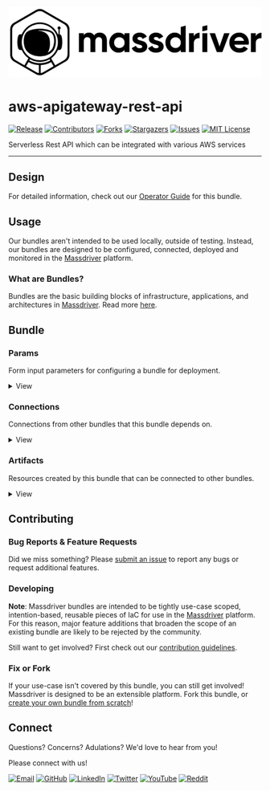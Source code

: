 [![Massdriver][logo]][website]

# aws-apigateway-rest-api

[![Release][release_shield]][release_url]
[![Contributors][contributors_shield]][contributors_url]
[![Forks][forks_shield]][forks_url]
[![Stargazers][stars_shield]][stars_url]
[![Issues][issues_shield]][issues_url]
[![MIT License][license_shield]][license_url]


Serverless Rest API which can be integrated with various AWS services


---

## Design

For detailed information, check out our [Operator Guide](operator.md) for this bundle.

## Usage

Our bundles aren't intended to be used locally, outside of testing. Instead, our bundles are designed to be configured, connected, deployed and monitored in the [Massdriver][website] platform.

### What are Bundles?

Bundles are the basic building blocks of infrastructure, applications, and architectures in [Massdriver][website]. Read more [here](https://docs.massdriver.cloud/concepts/bundles).

## Bundle

### Params

Form input parameters for configuring a bundle for deployment.

<details>
<summary>View</summary>

<!-- PARAMS:START -->
## Properties

- **`dns`** *(object)*: Configuration to enable custom DNS and SSL Certs.
  - **`enabled`** *(boolean)*: Enabling this option will allow you to define DNS for your API Gateway. Default: `True`.
- **`monitoring`** *(object)*
  - **`mode`** *(string)*: Enable and customize APIGateway metric alarms. Default: `AUTOMATED`.
    - **One of**
      - Automated
      - Custom
      - Disabled
- **`rest_api`** *(object)*: API GATEWAY general configuration.
  - **`endpoint_configuration`** *(string)*: API Gateways can be region bound, or edge optimized which will create a global presence. Must be one of: `['EDGE', 'REGIONAL']`.
  - **`region`** *(string)*: AWS Region to provision in.

    Examples:
    ```json
    "us-west-2"
    ```

  - **`stage_name`** *(string)*: Deployments of API gateway are tied to a stage. Default: `live`.
## Examples

  ```json
  {
      "__name": "Wizard",
      "dns": {
          "enabled": false
      },
      "monitoring": {
          "mode": "AUTOMATED"
      },
      "rest_api": {
          "endpoint_configuration": "REGIONAL",
          "region": "us-west-2",
          "stage_name": "live"
      }
  }
  ```

  ```json
  {
      "__name": "Edge Optimized",
      "rest_api": {
          "endpoint_configuration": "EDGE"
      }
  }
  ```

  ```json
  {
      "__name": "Regional",
      "rest_api": {
          "endpoint_configuration": "REGIONAL"
      }
  }
  ```

<!-- PARAMS:END -->

</details>

### Connections

Connections from other bundles that this bundle depends on.

<details>
<summary>View</summary>

<!-- CONNECTIONS:START -->
## Properties

- **`aws_authentication`** *(object)*: . Cannot contain additional properties.
  - **`data`** *(object)*
    - **`arn`** *(string)*: Amazon Resource Name.

      Examples:
      ```json
      "arn:aws:rds::ACCOUNT_NUMBER:db/prod"
      ```

      ```json
      "arn:aws:ec2::ACCOUNT_NUMBER:vpc/vpc-foo"
      ```

    - **`external_id`** *(string)*: An external ID is a piece of data that can be passed to the AssumeRole API of the Security Token Service (STS). You can then use the external ID in the condition element in a role's trust policy, allowing the role to be assumed only when a certain value is present in the external ID.
  - **`specs`** *(object)*
    - **`aws`** *(object)*: .
      - **`region`** *(string)*: AWS Region to provision in.

        Examples:
        ```json
        "us-west-2"
        ```

<!-- CONNECTIONS:END -->

</details>

### Artifacts

Resources created by this bundle that can be connected to other bundles.

<details>
<summary>View</summary>

<!-- ARTIFACTS:START -->
## Properties

- **`api_gateway`** *(object)*: AWS API Gateway and it's Default Stage. Cannot contain additional properties.
  - **`data`** *(object)*
    - **`infrastructure`** *(object)*
      - **`arn`** *(string)*: Amazon Resource Name format for API Gateway and related resources.

        Examples:
        ```json
        "arn:partition:apigateway:region::/restapis/api-id"
        ```

        ```json
        "arn:partition:apigateway:region::/restapis/api-id/stages/stage-id"
        ```

      - **`root_resource_id`** *(string)*: Id of the API Gateway resource at the '/' route.
      - **`stage_arn`** *(string)*: Amazon Resource Name format for API Gateway and related resources.

        Examples:
        ```json
        "arn:partition:apigateway:region::/restapis/api-id"
        ```

        ```json
        "arn:partition:apigateway:region::/restapis/api-id/stages/stage-id"
        ```

  - **`specs`** *(object)*
    - **`aws`** *(object)*: .
      - **`region`** *(string)*: AWS Region to provision in.

        Examples:
        ```json
        "us-west-2"
        ```

<!-- ARTIFACTS:END -->

</details>

## Contributing

<!-- CONTRIBUTING:START -->

### Bug Reports & Feature Requests

Did we miss something? Please [submit an issue](https://github.com/massdriver-cloud/aws-apigateway-rest-api/issues) to report any bugs or request additional features.

### Developing

**Note**: Massdriver bundles are intended to be tightly use-case scoped, intention-based, reusable pieces of IaC for use in the [Massdriver][website] platform. For this reason, major feature additions that broaden the scope of an existing bundle are likely to be rejected by the community.

Still want to get involved? First check out our [contribution guidelines](https://docs.massdriver.cloud/bundles/contributing).

### Fix or Fork

If your use-case isn't covered by this bundle, you can still get involved! Massdriver is designed to be an extensible platform. Fork this bundle, or [create your own bundle from scratch](https://docs.massdriver.cloud/bundles/development)!

<!-- CONTRIBUTING:END -->

## Connect

<!-- CONNECT:START -->

Questions? Concerns? Adulations? We'd love to hear from you!

Please connect with us!

[![Email][email_shield]][email_url]
[![GitHub][github_shield]][github_url]
[![LinkedIn][linkedin_shield]][linkedin_url]
[![Twitter][twitter_shield]][twitter_url]
[![YouTube][youtube_shield]][youtube_url]
[![Reddit][reddit_shield]][reddit_url]

<!-- markdownlint-disable -->

[logo]: https://raw.githubusercontent.com/massdriver-cloud/docs/main/static/img/logo-with-logotype-horizontal-400x110.svg
[docs]: https://docs.massdriver.cloud/?utm_source=github&utm_medium=readme&utm_campaign=aws-apigateway-rest-api&utm_content=docs
[website]: https://www.massdriver.cloud/?utm_source=github&utm_medium=readme&utm_campaign=aws-apigateway-rest-api&utm_content=website
[github]: https://github.com/massdriver-cloud?utm_source=github&utm_medium=readme&utm_campaign=aws-apigateway-rest-api&utm_content=github
[slack]: https://massdriverworkspace.slack.com/?utm_source=github&utm_medium=readme&utm_campaign=aws-apigateway-rest-api&utm_content=slack
[linkedin]: https://www.linkedin.com/company/massdriver/?utm_source=github&utm_medium=readme&utm_campaign=aws-apigateway-rest-api&utm_content=linkedin



[contributors_shield]: https://img.shields.io/github/contributors/massdriver-cloud/aws-apigateway-rest-api.svg?style=for-the-badge
[contributors_url]: https://github.com/massdriver-cloud/aws-apigateway-rest-api/graphs/contributors
[forks_shield]: https://img.shields.io/github/forks/massdriver-cloud/aws-apigateway-rest-api.svg?style=for-the-badge
[forks_url]: https://github.com/massdriver-cloud/aws-apigateway-rest-api/network/members
[stars_shield]: https://img.shields.io/github/stars/massdriver-cloud/aws-apigateway-rest-api.svg?style=for-the-badge
[stars_url]: https://github.com/massdriver-cloud/aws-apigateway-rest-api/stargazers
[issues_shield]: https://img.shields.io/github/issues/massdriver-cloud/aws-apigateway-rest-api.svg?style=for-the-badge
[issues_url]: https://github.com/massdriver-cloud/aws-apigateway-rest-api/issues
[release_url]: https://github.com/massdriver-cloud/aws-apigateway-rest-api/releases/latest
[release_shield]: https://img.shields.io/github/release/massdriver-cloud/aws-apigateway-rest-api.svg?style=for-the-badge
[license_shield]: https://img.shields.io/github/license/massdriver-cloud/aws-apigateway-rest-api.svg?style=for-the-badge
[license_url]: https://github.com/massdriver-cloud/aws-apigateway-rest-api/blob/main/LICENSE


[email_url]: mailto:support@massdriver.cloud
[email_shield]: https://img.shields.io/badge/email-Massdriver-black.svg?style=for-the-badge&logo=mail.ru&color=000000
[github_url]: mailto:support@massdriver.cloud
[github_shield]: https://img.shields.io/badge/follow-Github-black.svg?style=for-the-badge&logo=github&color=181717
[linkedin_url]: https://linkedin.com/in/massdriver-cloud
[linkedin_shield]: https://img.shields.io/badge/follow-LinkedIn-black.svg?style=for-the-badge&logo=linkedin&color=0A66C2
[twitter_url]: https://twitter.com/massdriver?utm_source=github&utm_medium=readme&utm_campaign=aws-apigateway-rest-api&utm_content=twitter
[twitter_shield]: https://img.shields.io/badge/follow-Twitter-black.svg?style=for-the-badge&logo=twitter&color=1DA1F2
[discourse_url]: https://community.massdriver.cloud?utm_source=github&utm_medium=readme&utm_campaign=aws-apigateway-rest-api&utm_content=discourse
[discourse_shield]: https://img.shields.io/badge/join-Discourse-black.svg?style=for-the-badge&logo=discourse&color=000000
[youtube_url]: https://www.youtube.com/channel/UCfj8P7MJcdlem2DJpvymtaQ
[youtube_shield]: https://img.shields.io/badge/subscribe-Youtube-black.svg?style=for-the-badge&logo=youtube&color=FF0000
[reddit_url]: https://www.reddit.com/r/massdriver
[reddit_shield]: https://img.shields.io/badge/subscribe-Reddit-black.svg?style=for-the-badge&logo=reddit&color=FF4500

<!-- markdownlint-restore -->

<!-- CONNECT:END -->
